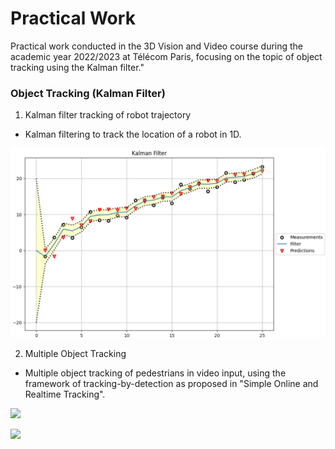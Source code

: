 # Practical Work

Practical work conducted in the 3D Vision and Video course during the academic year 2022/2023 at Télécom Paris, focusing on the topic of object tracking using the Kalman filter."

### Object Tracking (Kalman Filter)
1. Kalman filter tracking of robot trajectory
- Kalman filtering to track the location of a robot in 1D.

![](https://github.com/arturpescador/kalman-filter-object-tracking/blob/568343a9fd20735fc00399bf9ed0fb0a2d708735/output/kalman_filter%202.png)

2. Multiple Object Tracking
- Multiple object tracking of pedestrians in video input, using the framework of tracking-by-detection as proposed in "Simple Online and Realtime Tracking".

![](https://github.com/arturpescador/kalman-filter-object-tracking/blob/568343a9fd20735fc00399bf9ed0fb0a2d708735/output/video1%202.gif)

![](https://github.com/arturpescador/kalman-filter-object-tracking/blob/568343a9fd20735fc00399bf9ed0fb0a2d708735/output/video2%202.gif)


